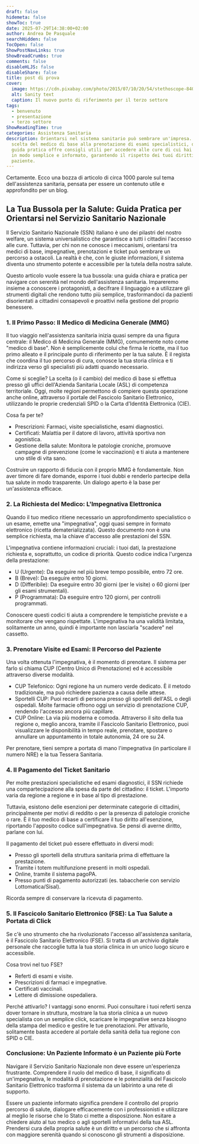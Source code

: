 ```yaml
---
draft: false
hidemeta: false
showToc: true
date: 2025-07-29T14:38:00+02:00
author: Andrea De Pasquale
searchHidden: false
TocOpen: false
ShowPostNavLinks: true
ShowBreadCrumbs: true
comments: false
disableHLJS: false
disableShare: false
title: post di prova
cover:
  image: https://cdn.pixabay.com/photo/2015/07/10/20/54/stethoscope-840125_1280.jpg
  alt: Sanity text
  caption: Il nuovo punto di riferimento per il terzo settore
tags:
  - benvenuto
  - presentazione
  - terzo settore
ShowReadingTime: true
categories: Assistenza Sanitaria
description: Orientarsi nel sistema sanitario può sembrare un'impresa. Dalla
  scelta del medico di base alla prenotazione di esami specialistici, questa
  guida pratica offre consigli utili per accedere alle cure di cui hai bisogno
  in modo semplice e informato, garantendo il rispetto dei tuoi diritti come
  paziente.
---
```




Certamente. Ecco una bozza di articolo di circa 1000 parole sul tema dell'assistenza sanitaria, pensata per essere un contenuto utile e approfondito per un blog.



## La Tua Bussola per la Salute: Guida Pratica per Orientarsi nel Servizio Sanitario Nazionale



Il Servizio Sanitario Nazionale (SSN) italiano è uno dei pilastri del nostro welfare, un sistema universalistico che garantisce a tutti i cittadini l'accesso alle cure. Tuttavia, per chi non ne conosce i meccanismi, orientarsi tra medici di base, impegnative, prenotazioni e ticket può sembrare un percorso a ostacoli. La realtà è che, con le giuste informazioni, il sistema diventa uno strumento potente e accessibile per la tutela della nostra salute.

Questo articolo vuole essere la tua bussola: una guida chiara e pratica per navigare con serenità nel mondo dell'assistenza sanitaria. Impareremo insieme a conoscere i protagonisti, a decifrare il linguaggio e a utilizzare gli strumenti digitali che rendono tutto più semplice, trasformandoci da pazienti disorientati a cittadini consapevoli e proattivi nella gestione del proprio benessere.



### 1. Il Primo Passo: Il Medico di Medicina Generale (MMG)



Il tuo viaggio nell'assistenza sanitaria inizia quasi sempre da una figura centrale: il Medico di Medicina Generale (MMG), comunemente noto come "medico di base". Non è semplicemente colui che firma le ricette, ma il tuo primo alleato e il principale punto di riferimento per la tua salute. È il regista che coordina il tuo percorso di cura, conosce la tua storia clinica e ti indirizza verso gli specialisti più adatti quando necessario.

Come si sceglie? La scelta (o il cambio) del medico di base si effettua presso gli uffici dell'Azienda Sanitaria Locale (ASL) di competenza territoriale. Oggi, molte regioni permettono di compiere questa operazione anche online, attraverso il portale del Fascicolo Sanitario Elettronico, utilizzando le proprie credenziali SPID o la Carta d'Identità Elettronica (CIE).

Cosa fa per te?

* Prescrizioni: Farmaci, visite specialistiche, esami diagnostici.
* Certificati: Malattia per il datore di lavoro, attività sportiva non agonistica.
* Gestione della salute: Monitora le patologie croniche, promuove campagne di prevenzione (come le vaccinazioni) e ti aiuta a mantenere uno stile di vita sano.

Costruire un rapporto di fiducia con il proprio MMG è fondamentale. Non aver timore di fare domande, esporre i tuoi dubbi e renderlo partecipe della tua salute in modo trasparente. Un dialogo aperto è la base per un'assistenza efficace.



### 2. La Richiesta del Medico: L'Impegnativa Elettronica



Quando il tuo medico ritiene necessario un approfondimento specialistico o un esame, emette una "impegnativa", oggi quasi sempre in formato elettronico (ricetta dematerializzata). Questo documento non è una semplice richiesta, ma la chiave d'accesso alle prestazioni del SSN.

L'impegnativa contiene informazioni cruciali: i tuoi dati, la prestazione richiesta e, soprattutto, un codice di priorità. Questo codice indica l'urgenza della prestazione:

* U (Urgente): Da eseguire nel più breve tempo possibile, entro 72 ore.
* B (Breve): Da eseguire entro 10 giorni.
* D (Differibile): Da eseguire entro 30 giorni (per le visite) o 60 giorni (per gli esami strumentali).
* P (Programmata): Da eseguire entro 120 giorni, per controlli programmati.

Conoscere questi codici ti aiuta a comprendere le tempistiche previste e a monitorare che vengano rispettate. L'impegnativa ha una validità limitata, solitamente un anno, quindi è importante non lasciarla "scadere" nel cassetto.



### 3. Prenotare Visite ed Esami: Il Percorso del Paziente



Una volta ottenuta l'impegnativa, è il momento di prenotare. Il sistema per farlo si chiama CUP (Centro Unico di Prenotazione) ed è accessibile attraverso diverse modalità.

* CUP Telefonico: Ogni regione ha un numero verde dedicato. È il metodo tradizionale, ma può richiedere pazienza a causa delle attese.
* Sportelli CUP: Puoi recarti di persona presso gli sportelli dell'ASL o degli ospedali. Molte farmacie offrono oggi un servizio di prenotazione CUP, rendendo l'accesso ancora più capillare.
* CUP Online: La via più moderna e comoda. Attraverso il sito della tua regione o, meglio ancora, tramite il Fascicolo Sanitario Elettronico, puoi visualizzare le disponibilità in tempo reale, prenotare, spostare o annullare un appuntamento in totale autonomia, 24 ore su 24.

Per prenotare, tieni sempre a portata di mano l'impegnativa (in particolare il numero NRE) e la tua Tessera Sanitaria.



### 4. Il Pagamento del Ticket Sanitario



Per molte prestazioni specialistiche ed esami diagnostici, il SSN richiede una compartecipazione alla spesa da parte del cittadino: il ticket. L'importo varia da regione a regione e in base al tipo di prestazione.

Tuttavia, esistono delle esenzioni per determinate categorie di cittadini, principalmente per motivi di reddito o per la presenza di patologie croniche o rare. È il tuo medico di base a certificare il tuo diritto all'esenzione, riportando l'apposito codice sull'impegnativa. Se pensi di averne diritto, parlane con lui.

Il pagamento del ticket può essere effettuato in diversi modi:

* Presso gli sportelli della struttura sanitaria prima di effettuare la prestazione.
* Tramite i totem multifunzione presenti in molti ospedali.
* Online, tramite il sistema pagoPA.
* Presso punti di pagamento autorizzati (es. tabaccherie con servizio Lottomatica/Sisal).

Ricorda sempre di conservare la ricevuta di pagamento.



### 5. Il Fascicolo Sanitario Elettronico (FSE): La Tua Salute a Portata di Click



Se c'è uno strumento che ha rivoluzionato l'accesso all'assistenza sanitaria, è il Fascicolo Sanitario Elettronico (FSE). Si tratta di un archivio digitale personale che raccoglie tutta la tua storia clinica in un unico luogo sicuro e accessibile.

Cosa trovi nel tuo FSE?

* Referti di esami e visite.
* Prescrizioni di farmaci e impegnative.
* Certificati vaccinali.
* Lettere di dimissione ospedaliera.

Perché attivarlo? I vantaggi sono enormi. Puoi consultare i tuoi referti senza dover tornare in struttura, mostrare la tua storia clinica a un nuovo specialista con un semplice click, scaricare le impegnative senza bisogno della stampa del medico e gestire le tue prenotazioni. Per attivarlo, solitamente basta accedere al portale della sanità della tua regione con SPID o CIE.



### Conclusione: Un Paziente Informato è un Paziente più Forte



Navigare il Servizio Sanitario Nazionale non deve essere un'esperienza frustrante. Comprendere il ruolo del medico di base, il significato di un'impegnativa, le modalità di prenotazione e le potenzialità del Fascicolo Sanitario Elettronico trasforma il sistema da un labirinto a una rete di supporto.

Essere un paziente informato significa prendere il controllo del proprio percorso di salute, dialogare efficacemente con i professionisti e utilizzare al meglio le risorse che lo Stato ci mette a disposizione. Non esitare a chiedere aiuto al tuo medico o agli sportelli informativi della tua ASL. Prendersi cura della propria salute è un diritto e un percorso che si affronta con maggiore serenità quando si conoscono gli strumenti a disposizione.
